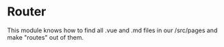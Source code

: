 # Router

This module knows how to find all .vue and .md files in our /src/pages and make "routes" out of them.